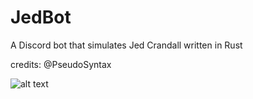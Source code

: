 # JedBot

A Discord bot that simulates Jed Crandall written in Rust

credits: @PseudoSyntax

![alt text](https://github.com/Glowstick0017/JedBot/blob/master/jed.png?raw=true)
